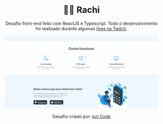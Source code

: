 <h1 align="center">
  👨‍💻 Rachi
</h1>

<p align="center">Desafio front-end feito com ReactJS e Typescript. Todo o desenvolvimento foi realizado durante algumas <a href="https://twitch.tv/devlucaslopes" target="_blank">lives na Twitch</a>.</p>

<img src="./public/imgs/demo.gif" alt="codando um robo com js">

<p align="center">Desafio criado por: <a href="https://www.figma.com/file/Yb9IBH56g7T1hdIyZ3BMNO/Desafios---Codel%C3%A2ndia?node-id=32505%3A4">Iuri Code</a></p>
